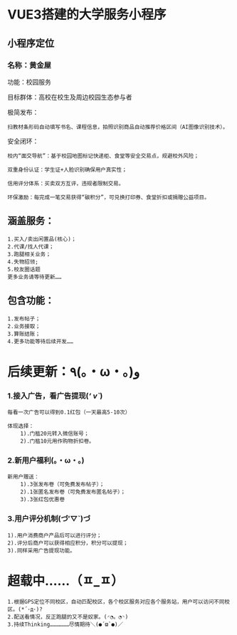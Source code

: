 
# VUE3搭建的大学服务小程序

## **小程序定位**

### 名称：黄金屋

功能：校园服务

目标群体：高校在校生及周边校园生态参与者

极简发布：

    扫教材条形码自动填写书名、课程信息，拍照识别商品自动推荐价格区间（AI图像识别技术）。

安全闭环：

    校内“面交导航”：基于校园地图标记快递柜、食堂等安全交易点，规避校外风险；

    双重身份认证：学生证+人脸识别确保用户真实性；

    信用评分体系：买卖双方互评，违规者限制交易。

    环保激励：每完成一笔交易获得“碳积分”，可兑换打印券、食堂折扣或捐赠公益项目。

## 涵盖服务：

    1.买入/卖出闲置品(核心)；
    2.代课/找人代课；
    3.跑腿相关业务；
    4.失物招领;
    5.校友圈话题
    更多业务请等待更新……

## 包含功能：

    1.发布帖子；
    2.业务接取；
    3.算账结账；
    4.更多功能等待后续开发……

# 后续更新：٩(｡・ω・｡)﻿و

### 1.接入广告，看广告提现(*‘ v`*)

    每看一次广告可以得到0.1红包（一天最高5-10次）

    体现选择：
        1).门槛20元转入微信账号；
        2).门槛10元用作购物折扣卷。

### 2.新用户福利(｡・ω・｡)

    新用户赠送：
        1).3张发布卷（可免费发布帖子）；
        2).1张匿名发布卷（可免费发布匿名帖子）；
        3).3张红包优惠卷

### 3.用户评分机制(づ′▽`)づ

    1).用户消费商户产品后可以进行评分；
    2).评分后商户可以获得相应积分，积分可以提现；
    3).同样采用广告提现功能。

# 超载中……（ㅍ_ㅍ）

    1.根据GPS定位不同校区，自动匹配校区，各个校区服务对应各个服务站，用户可以访问不同校区。(*´･д･)?
    2.配送看情况，反正跑腿的又不是奴家。(◜◔。◔◝)
    3.持续Thinking………………尽情期待＼(●´ϖ`●)／
